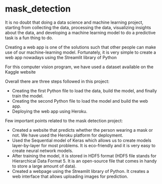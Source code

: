 # mask_detection

It is no doubt that doing a data science and machine learning project, starting from collecting the data, processing the data, visualizing insights about the data, and developing a machine learning model to do a predictive task is a fun thing to do.

Creating a web app is one of the solutions such that other people can make use of our machine-learning model. Fortunately, it is very simple to create a web app nowadays using the Streamlit library of Python

For this computer vision program, we have used a dataset available on the Kaggle website

Overall there are three steps followed in this project:

*    Creating the first Python file to load the data, build the model, and finally train the model.
*    Creating the second Python file to load the model and build the web app.
*    Deploying the web app using Heroku.

Few important points related to the mask detection project:

*    Created a website that predicts whether the person wearing a mask or not. We have used the Heroku platform for deployment.
*    Used the Sequential model of Keras which allows us to create models layer-by-layer for most problems. It is eco-friendly and it is very easy to create neural network models.
*    After training the model, it is stored in HDF5 format (HDF5 file stands for Hierarchical Data Format 5. It is an open-source file that comes in handy to store a large amount of data).
*    Created a webpage using the Streamlit library of Python. It creates a web interface that allows uploading images for prediction.
